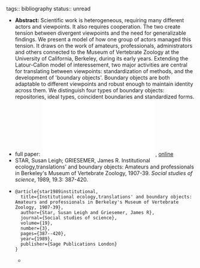 tags:: bibliography
status:: unread

- **Abstract:** Scientific work is heterogeneous, requiring many different actors and viewpoints. It also requires cooperation. The two create tension between divergent viewpoints and the need for generalizable findings. We present a model of how one group of actors managed this tension. It draws on the work of amateurs, professionals, administrators and others connected to the Museum of Vertebrate Zoology at the University of California, Berkeley, during its early years. Extending the Latour-Callon model of interessement, two major activities are central for translating between viewpoints: standardization of methods, and the development of 'boundary objects'. Boundary objects are both adaptable to different viewpoints and robust enough to maintain identity across them. We distinguish four types of boundary objects: repositories, ideal types, coincident boundaries and standardized forms.
- full paper: ![local copy](../assets/institutional-ecology-translations-and-boundary-objects_1677408818844_0.pdf) , [online](https://lchc.ucsd.edu/mca/Mail/xmcamail.2012_09.dir/pdfuaCxVBhVe5.pdf)
- STAR, Susan Leigh; GRIESEMER, James R. Institutional ecology,translations' and boundary objects: Amateurs and professionals in Berkeley's Museum of Vertebrate Zoology, 1907-39. *Social studies of science*, 1989, 19.3: 387-420.
- ```
  @article{star1989institutional,
    title={Institutional ecology,translations' and boundary objects: Amateurs and professionals in Berkeley's Museum of Vertebrate Zoology, 1907-39},
    author={Star, Susan Leigh and Griesemer, James R},
    journal={Social studies of science},
    volume={19},
    number={3},
    pages={387--420},
    year={1989},
    publisher={Sage Publications London}
  }
  ```
	-